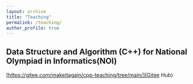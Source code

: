 ```yaml
---
layout: archive
title: "Teaching"
permalink: /teaching/
author_profile: true
---
```

## Data Structure and Algorithm (C++) for National Olympiad in Informatics(NOI)

[https://gitee.com/makeitagain/cpp-teaching/tree/main/](Gitee Hub)



